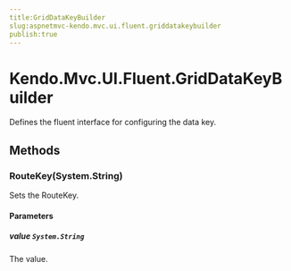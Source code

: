 ```yaml
---
title:GridDataKeyBuilder
slug:aspnetmvc-kendo.mvc.ui.fluent.griddatakeybuilder
publish:true
---
```


# Kendo.Mvc.UI.Fluent.GridDataKeyBuilder

Defines the fluent interface for configuring the data key.

## Methods

### RouteKey(System.String)
Sets the RouteKey.

#### Parameters

##### value `System.String`
The value.